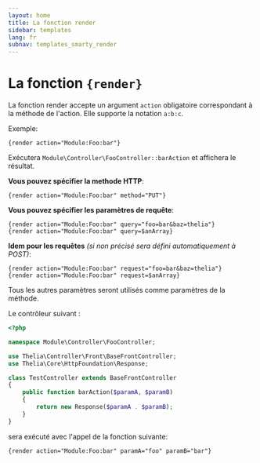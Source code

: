 ```yaml
---
layout: home
title: La fonction render
sidebar: templates
lang: fr
subnav: templates_smarty_render
---
```


# La fonction `{render}`

La fonction render accepte un argument ```action``` obligatoire correspondant à la méthode de l'action. Elle supporte la notation ```a:b:c```.

Exemple:

```smarty
{render action="Module:Foo:bar"}
```
Exécutera ```Module\Controller\FooController::barAction``` et affichera le résultat.

__Vous pouvez spécifier la methode HTTP__:

```smarty
{render action="Module:Foo:bar" method="PUT"}
```

__Vous pouvez spécifier les paramètres de requête__:

```smarty
{render action="Module:Foo:bar" query="foo=bar&baz=thelia"}
{render action="Module:Foo:bar" query=$anArray}
```

__Idem pour les requêtes__ _(si non précisé sera défini automatiquement à POST)_:

```smarty
{render action="Module:Foo:bar" request="foo=bar&baz=thelia"}
{render action="Module:Foo:bar" request=$anArray}
```

Tous les autres paramètres seront utilisés comme paramètres de la méthode.

Le contrôleur suivant :

```php
<?php

namespace Module\Controller\FooController;

use Thelia\Controller\Front\BaseFrontController;
use Thelia\Core\HttpFoundation\Response;

class TestController extends BaseFrontController
{
    public function barAction($paramA, $paramB)
    {
        return new Response($paramA . $paramB);
    }
}
```

sera exécuté avec l'appel de la fonction suivante:

```smarty
{render action="Module:Foo:bar" paramA="foo" paramB="bar"}
```
